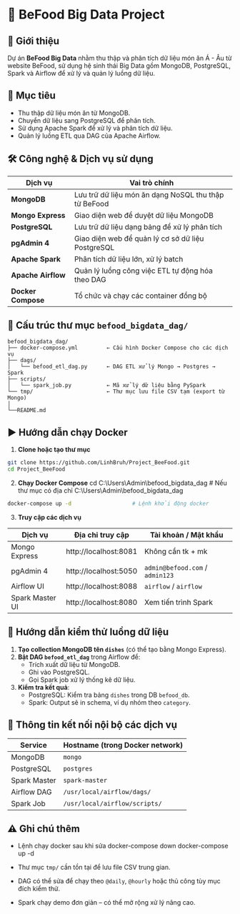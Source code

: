 # 📘 BeFood Big Data Project

## 🧠 Giới thiệu
Dự án **BeFood Big Data** nhằm thu thập và phân tích dữ liệu món ăn Á - Âu từ website BeFood, sử dụng hệ sinh thái Big Data gồm MongoDB, PostgreSQL, Spark và Airflow để xử lý và quản lý luồng dữ liệu.

## 🎯 Mục tiêu
- Thu thập dữ liệu món ăn từ MongoDB.
- Chuyển dữ liệu sang PostgreSQL để phân tích.
- Sử dụng Apache Spark để xử lý và phân tích dữ liệu.
- Quản lý luồng ETL qua DAG của Apache Airflow.

## 🛠️ Công nghệ & Dịch vụ sử dụng

| Dịch vụ            | Vai trò chính                                                                 |
|--------------------|-------------------------------------------------------------------------------|
| **MongoDB**        | Lưu trữ dữ liệu món ăn dạng NoSQL thu thập từ BeFood                        |
| **Mongo Express**  | Giao diện web để duyệt dữ liệu MongoDB                                      |
| **PostgreSQL**     | Lưu trữ dữ liệu dạng bảng để xử lý phân tích                                |
| **pgAdmin 4**      | Giao diện web để quản lý cơ sở dữ liệu PostgreSQL                           |
| **Apache Spark**   | Phân tích dữ liệu lớn, xử lý batch                                           |
| **Apache Airflow** | Quản lý luồng công việc ETL tự động hóa theo DAG                            |
| **Docker Compose** | Tổ chức và chạy các container đồng bộ                                        |

## 📁 Cấu trúc thư mục `befood_bigdata_dag/`

```
befood_bigdata_dag/
├── docker-compose.yml         ← Cấu hình Docker Compose cho các dịch vụ
├── dags/
│   └── befood_etl_dag.py      ← DAG ETL xử lý Mongo → Postgres → Spark
├── scripts/
│   └── spark_job.py           ← Mã xử lý dữ liệu bằng PySpark
└── tmp/                       ← Thư mục lưu file CSV tạm (export từ Mongo)
│                              
└──README.md
```

## ▶️ Hướng dẫn chạy Docker

1. **Clone hoặc tạo thư mục**
```bash
git clone https://github.com/LinhBruh/Project_BeeFood.git
cd Project_BeeFood
```

2. **Chạy Docker Compose**
cd C:\Users\Admin\befood_bigdata_dag   # Nếu thư mục có địa chỉ C:\Users\Admin\befood_bigdata_dag
```bash
docker-compose up -d                   # Lệnh khởi động docker
```

3. **Truy cập các dịch vụ**

| Dịch vụ         | Địa chỉ truy cập         | Tài khoản / Mật khẩu             |
|-----------------|--------------------------|----------------------------------|
| Mongo Express   | http://localhost:8081    | Không cần tk + mk                |
| pgAdmin 4       | http://localhost:5050    | `admin@befood.com` / `admin123`  |
| Airflow UI      | http://localhost:8088    | `airflow` / `airflow`   |
| Spark Master UI | http://localhost:8080    | Xem tiến trình Spark             |

## 🔄 Hướng dẫn kiểm thử luồng dữ liệu

1. **Tạo collection MongoDB tên `dishes`** (có thể tạo bằng Mongo Express).
2. **Bật DAG `befood_etl_dag`** trong Airflow để:
   - Trích xuất dữ liệu từ MongoDB.
   - Ghi vào PostgreSQL.
   - Gọi Spark job xử lý thống kê dữ liệu.
3. **Kiểm tra kết quả**:
   - PostgreSQL: Kiểm tra bảng `dishes` trong DB `befood_db`.
   - Spark: Output sẽ in schema, ví dụ nhóm theo `category`.

## 🔐 Thông tin kết nối nội bộ các dịch vụ

| Service      | Hostname (trong Docker network) |
|--------------|----------------------------------|
| MongoDB      | `mongo`                          |
| PostgreSQL   | `postgres`                       |
| Spark Master | `spark-master`                   |
| Airflow DAG  | `/usr/local/airflow/dags/`       |
| Spark Job    | `/usr/local/airflow/scripts/`    |

## ⚠️ Ghi chú thêm
- Lệnh chạy docker sau khi sửa
   docker-compose down
   docker-compose up -d

- Thư mục `tmp/` cần tồn tại để lưu file CSV trung gian.
- DAG có thể sửa để chạy theo `@daily`, `@hourly` hoặc thủ công tùy mục đích kiểm thử.
- Spark chạy demo đơn giản – có thể mở rộng xử lý nâng cao.
